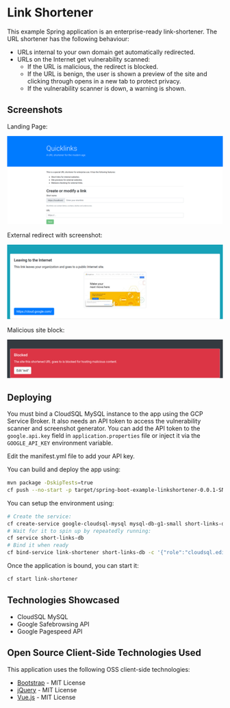 # Link Shortener

This example Spring application is an enterprise-ready link-shortener.
The URL shortener has the following behaviour:
 
 * URLs internal to your own domain get automatically redirected.
 * URLs on the Internet get vulnerability scanned:
   * If the URL is malicious, the redirect is blocked.
   * If the URL is benign, the user is shown a preview of the site and clicking through opens in a new tab to protect privacy.
   * If the vulnerability scanner is down, a warning is shown.

## Screenshots

Landing Page:

![Landing Page](screenshots/landing.png)

External redirect with screenshot:

![external redirect with screenshot](screenshots/external.png)

Malicious site block:

![blocked malicious site example](screenshots/bad.png)

## Deploying

You must bind a CloudSQL MySQL instance to the app using the GCP Service Broker.
It also needs an API token to access the vulnerability scanner and screenshot generator.
You can add the API token to the `google.api.key` field in `application.properties` file or inject it via the `GOOGLE_API_KEY` environment variable.

Edit the manifest.yml file to add your API key.

You can build and deploy the app using:

```bash
mvn package -DskipTests=true
cf push --no-start -p target/spring-boot-example-linkshortener-0.0.1-SNAPSHOT.jar link-shortener
```

You can setup the environment using:

```bash
# Create the service:
cf create-service google-cloudsql-mysql mysql-db-g1-small short-links-db
# Wait for it to spin up by repeatedly running:
cf service short-links-db
# Bind it when ready
cf bind-service link-shortener short-links-db -c '{"role":"cloudsql.editor"}'
```

Once the application is bound, you can start it:

```bash
cf start link-shortener
```

## Technologies Showcased

* CloudSQL MySQL
* Google Safebrowsing API
* Google Pagespeed API

## Open Source Client-Side Technologies Used

This application uses the following OSS client-side technologies:

* [Bootstrap](https://getbootstrap.com/) - MIT License
* [jQuery](https://jquery.com/) - MIT License
* [Vue.js](https://vuejs.org/) - MIT License
